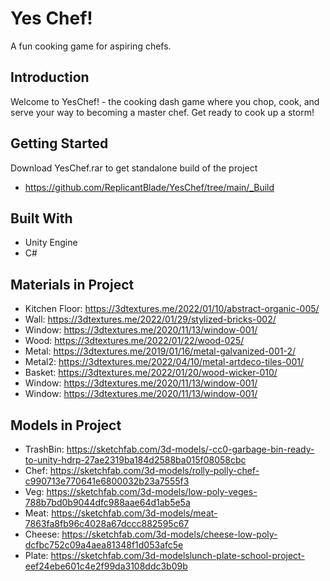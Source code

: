 # Yes Chef!
A fun cooking game for aspiring chefs.

## Introduction
Welcome to YesChef! - the cooking dash game where you chop, cook, and serve your way to becoming a master chef. Get ready to cook up a storm!

## Getting Started
Download YesChef.rar to get standalone build of the project
- https://github.com/ReplicantBlade/YesChef/tree/main/_Build

## Built With
- Unity Engine
- C#

## Materials in Project
- Kitchen Floor: https://3dtextures.me/2022/01/10/abstract-organic-005/
- Wall: https://3dtextures.me/2022/01/29/stylized-bricks-002/
- Window: https://3dtextures.me/2020/11/13/window-001/
- Wood: https://3dtextures.me/2022/01/22/wood-025/
- Metal: https://3dtextures.me/2019/01/16/metal-galvanized-001-2/
- Metal2: https://3dtextures.me/2022/04/10/metal-artdeco-tiles-001/
- Basket: https://3dtextures.me/2022/01/20/wood-wicker-010/
- Window: https://3dtextures.me/2020/11/13/window-001/
- Window: https://3dtextures.me/2020/11/13/window-001/

## Models in Project
- TrashBin: https://sketchfab.com/3d-models/-cc0-garbage-bin-ready-to-unity-hdrp-27ae2319ba184d2588ba015f08058cbc
- Chef: https://sketchfab.com/3d-models/rolly-polly-chef-c990713e770641e6800032b23a7555f3
- Veg: https://sketchfab.com/3d-models/low-poly-veges-788b7bd0b9044dfc988aae64d1ab5e5a
- Meat: https://sketchfab.com/3d-models/meat-7863fa8fb96c4028a67dccc882595c67
- Cheese: https://sketchfab.com/3d-models/cheese-low-poly-dcfbc752c09a4aea81348f1d053afc5e
- Plate: https://sketchfab.com/3d-modelslunch-plate-school-project-eef24ebe601c4e2f99da3108ddc3b09b

